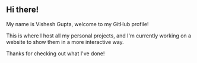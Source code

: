 ## Hi there!

My name is Vishesh Gupta, welcome to my GitHub profile!

This is where I host all my personal projects, and I'm currently working on a website to show them in a more interactive way.

Thanks for checking out what I've done!
